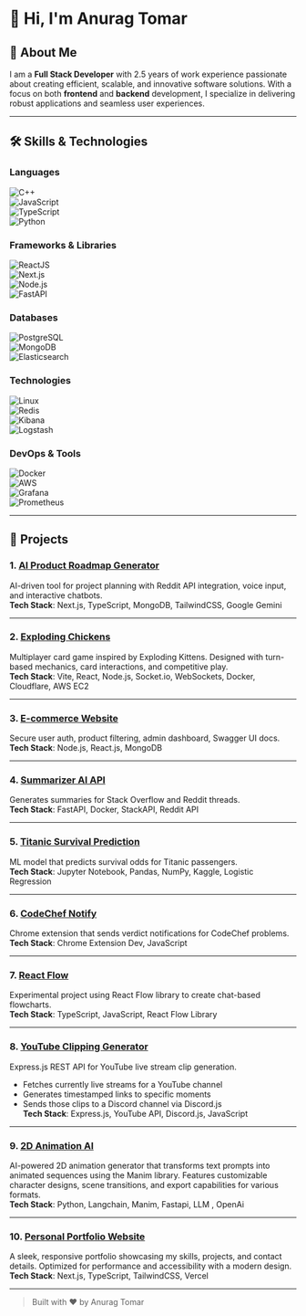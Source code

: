 # 👋 Hi, I'm Anurag Tomar

## 🚀 About Me  
I am a **Full Stack Developer** with 2.5 years of work experience passionate about creating efficient, scalable, and innovative software solutions. With a focus on both **frontend** and **backend** development, I specialize in delivering robust applications and seamless user experiences.

---

## 🛠️ Skills & Technologies  

### Languages  
![C++](https://img.shields.io/badge/C++-00599C?style=for-the-badge&logo=c%2B%2B&logoColor=white)  
![JavaScript](https://img.shields.io/badge/JavaScript-F7DF1E?style=for-the-badge&logo=javascript&logoColor=black)  
![TypeScript](https://img.shields.io/badge/TypeScript-3178C6?style=for-the-badge&logo=typescript&logoColor=white)  
![Python](https://img.shields.io/badge/Python-3776AB?style=for-the-badge&logo=python&logoColor=white)  

### Frameworks & Libraries  
![ReactJS](https://img.shields.io/badge/ReactJS-61DAFB?style=for-the-badge&logo=react&logoColor=black)  
![Next.js](https://img.shields.io/badge/Next.js-000000?style=for-the-badge&logo=nextdotjs&logoColor=white)  
![Node.js](https://img.shields.io/badge/Node.js-339933?style=for-the-badge&logo=nodedotjs&logoColor=white)  
![FastAPI](https://img.shields.io/badge/FastAPI-009688?style=for-the-badge&logo=fastapi&logoColor=white)  

### Databases  
![PostgreSQL](https://img.shields.io/badge/PostgreSQL-336791?style=for-the-badge&logo=postgresql&logoColor=white)  
![MongoDB](https://img.shields.io/badge/MongoDB-47A248?style=for-the-badge&logo=mongodb&logoColor=white)  
![Elasticsearch](https://img.shields.io/badge/Elasticsearch-005571?style=for-the-badge&logo=elasticsearch&logoColor=white)  

### Technologies  
![Linux](https://img.shields.io/badge/Linux-FCC624?style=for-the-badge&logo=linux&logoColor=black)  
![Redis](https://img.shields.io/badge/Redis-DC382D?style=for-the-badge&logo=redis&logoColor=white)  
![Kibana](https://img.shields.io/badge/Kibana-005571?style=for-the-badge&logo=kibana&logoColor=white)  
![Logstash](https://img.shields.io/badge/Logstash-005571?style=for-the-badge&logo=logstash&logoColor=white)  

### DevOps & Tools  
![Docker](https://img.shields.io/badge/Docker-2496ED?style=for-the-badge&logo=docker&logoColor=white)  
![AWS](https://img.shields.io/badge/AWS-232F3E?style=for-the-badge&logo=amazonaws&logoColor=white)  
![Grafana](https://img.shields.io/badge/Grafana-F46800?style=for-the-badge&logo=grafana&logoColor=white)  
![Prometheus](https://img.shields.io/badge/Prometheus-E6522C?style=for-the-badge&logo=prometheus&logoColor=white)  

---

## 🌟 Projects  

### 1. [AI Product Roadmap Generator](https://makerhub.anutom.site/)  
AI-driven tool for project planning with Reddit API integration, voice input, and interactive chatbots.  
**Tech Stack**: Next.js, TypeScript, MongoDB, TailwindCSS, Google Gemini  

---

### 2. [Exploding Chickens](https://chickens.anutom.site/)  
Multiplayer card game inspired by Exploding Kittens. Designed with turn-based mechanics, card interactions, and competitive play.  
**Tech Stack**: Vite, React, Node.js, Socket.io, WebSockets, Docker, Cloudflare, AWS EC2  

---

### 3. [E-commerce Website](https://ecommerce-anutom20.onrender.com/)  
Secure user auth, product filtering, admin dashboard, Swagger UI docs.  
**Tech Stack**: Node.js, React.js, MongoDB  

---

### 4. [Summarizer AI API](https://reddit-stack-latest-j1qj.onrender.com/docs)  
Generates summaries for Stack Overflow and Reddit threads.  
**Tech Stack**: FastAPI, Docker, StackAPI, Reddit API  

---

### 5. [Titanic Survival Prediction](https://github.com/anutom20/Titanic_Survival_Prediction)  
ML model that predicts survival odds for Titanic passengers.  
**Tech Stack**: Jupyter Notebook, Pandas, NumPy, Kaggle, Logistic Regression  

---

### 6. [CodeChef Notify](https://github.com/anutom20/Codechef-Notify)  
Chrome extension that sends verdict notifications for CodeChef problems.  
**Tech Stack**: Chrome Extension Dev, JavaScript  

---

### 7. [React Flow](https://react-flow-project-3dcn.vercel.app/)  
Experimental project using React Flow library to create chat-based flowcharts.  
**Tech Stack**: TypeScript, JavaScript, React Flow Library  

---

### 8. [YouTube Clipping Generator](https://yt-clipping.vercel.app/)  
Express.js REST API for YouTube live stream clip generation.  
- Fetches currently live streams for a YouTube channel  
- Generates timestamped links to specific moments  
- Sends those clips to a Discord channel via Discord.js  
**Tech Stack**: Express.js, YouTube API, Discord.js, JavaScript  

---

### 9. [2D Animation AI](https://github.com/anutom20/2d_animation_ai)  
AI-powered 2D animation generator that transforms text prompts into animated sequences using the Manim library. Features customizable character designs, scene transitions, and export capabilities for various formats.  
**Tech Stack**: Python, Langchain, Manim, Fastapi, LLM , OpenAi

---

### 10. [Personal Portfolio Website](https://portfolio.anutom.site)  
A sleek, responsive portfolio showcasing my skills, projects, and contact details. Optimized for performance and accessibility with a modern design.  
**Tech Stack**: Next.js, TypeScript, TailwindCSS, Vercel

---

> Built with ❤️ by Anurag Tomar
